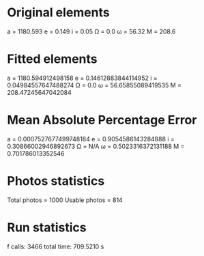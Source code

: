 # Original elements
a = 1180.593
e = 0.149
i = 0.05
Ω = 0.0
ω = 56.32
M = 208.6

# Fitted elements

a = 1180.594912498158
e = 0.14612883844114952
i = 0.04984557647488274
Ω = 0.0
ω = 56.65855089419535
M = 208.47245647042084

# Mean Absolute Percentage Error

a = 0.0007527677499748184
e = 0.9054586143284888
i = 0.30866002946892673
Ω = N/A
ω = 0.5023316372131188
M = 0.701786013352546

# Photos statistics

Total photos = 1000
Usable photos = 814

# Run statistics

f calls: 3466
total time: 709.5210 s